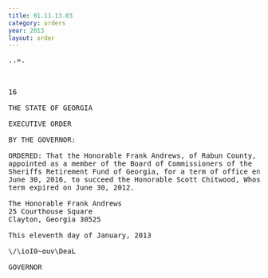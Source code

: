 ```yaml
---
title: 01.11.13.03
category: orders
year: 2013
layout: order
---
```


<pre>..».

   

16

THE STATE OF GEORGIA

EXECUTIVE ORDER

BY THE GOVERNOR:

ORDERED: That the Honorable Frank Andrews, of Rabun County, Georgia, is
appointed as a member of the Board of Commissioners of the
Sheriffs Retirement Fund of Georgia, for a term of office ending
June 30, 2016, to succeed the Honorable Scott Chitwood, Whose
term expired on June 30, 2012.

The Honorable Frank Andrews
25 Courthouse Square
Clayton, Georgia 30525

This eleventh day of January, 2013

\/\ioI0~ouv\DeaL

GOVERNOR

</pre>
